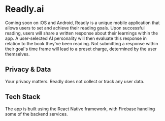 # Readly.ai

Coming soon on iOS and Android, Readly is a unique mobile application that allows users to set and achieve their reading goals. Upon successful reading, users will share a written response about their learnings within the app. A user-selected AI personality will then evaluate this response in relation to the book they've been reading. Not submitting a response within their goal's time frame will lead to a preset charge, determined by the user themselves. 

## Privacy & Data 

Your privacy matters. Readly does not collect or track any user data. 

## Tech Stack

The app is built using the React Native framework, with Firebase handling some of the backend services.

